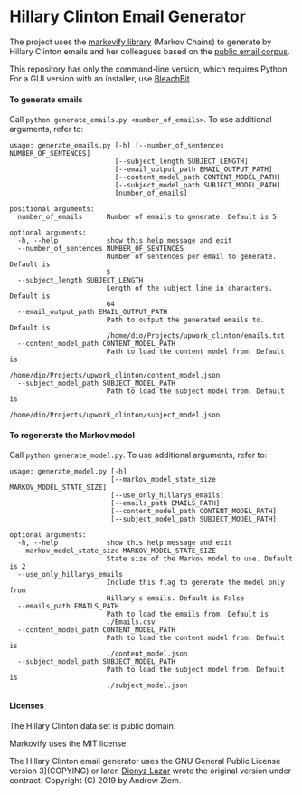 # Hillary Clinton Email Generator

The project uses the [markovify library](https://github.com/jsvine/markovify) (Markov Chains) to generate by Hillary Clinton emails and her colleagues based on the [public email corpus](https://kaggle.com/kaggle/hillary-clinton-emails).

This repository has only the command-line version, which requires Python. For a GUI version with an installer, use [BleachBit](https://www.bleachbit.org)


#### To generate emails
Call `python generate_emails.py <number_of_emails>`. To use additional arguments, refer to:
```
usage: generate_emails.py [-h] [--number_of_sentences NUMBER_OF_SENTENCES]
                          [--subject_length SUBJECT_LENGTH]
                          [--email_output_path EMAIL_OUTPUT_PATH]
                          [--content_model_path CONTENT_MODEL_PATH]
                          [--subject_model_path SUBJECT_MODEL_PATH]
                          [number_of_emails]

positional arguments:
  number_of_emails      Number of emails to generate. Default is 5

optional arguments:
  -h, --help            show this help message and exit
  --number_of_sentences NUMBER_OF_SENTENCES
                        Number of sentences per email to generate. Default is
                        5
  --subject_length SUBJECT_LENGTH
                        Length of the subject line in characters. Default is
                        64
  --email_output_path EMAIL_OUTPUT_PATH
                        Path to output the generated emails to. Default is
                        /home/dio/Projects/upwork_clinton/emails.txt
  --content_model_path CONTENT_MODEL_PATH
                        Path to load the content model from. Default is
                        /home/dio/Projects/upwork_clinton/content_model.json
  --subject_model_path SUBJECT_MODEL_PATH
                        Path to load the subject model from. Default is
                        /home/dio/Projects/upwork_clinton/subject_model.json
```

#### To regenerate the Markov model
Call `python generate_model.py`. To use additional arguments, refer to:
```
usage: generate_model.py [-h]
                         [--markov_model_state_size MARKOV_MODEL_STATE_SIZE]
                         [--use_only_hillarys_emails]
                         [--emails_path EMAILS_PATH]
                         [--content_model_path CONTENT_MODEL_PATH]
                         [--subject_model_path SUBJECT_MODEL_PATH]

optional arguments:
  -h, --help            show this help message and exit
  --markov_model_state_size MARKOV_MODEL_STATE_SIZE
                        State size of the Markov model to use. Default is 2
  --use_only_hillarys_emails
                        Include this flag to generate the model only from
                        Hillary's emails. Default is False
  --emails_path EMAILS_PATH
                        Path to load the emails from. Default is
                        ./Emails.csv
  --content_model_path CONTENT_MODEL_PATH
                        Path to load the content model from. Default is
                        ./content_model.json
  --subject_model_path SUBJECT_MODEL_PATH
                        Path to load the subject model from. Default is
                        ./subject_model.json
```


#### Licenses

The Hillary Clinton data set is public domain.

Markovify uses the MIT license.

The Hillary Clinton email generator uses the GNU General Public License version 3](COPYING) or later.
[Dionyz Lazar](https://dionysio.com/) wrote the original version under contract.
Copyright (C) 2019 by Andrew Ziem.
